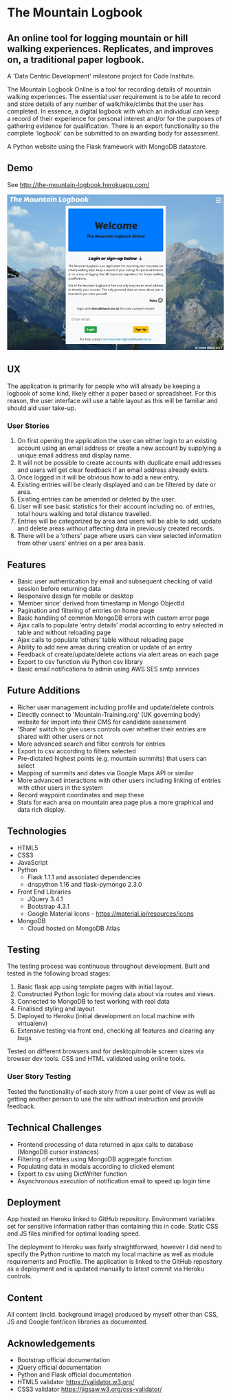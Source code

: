# The Mountain Logbook

## An online tool for logging mountain or hill walking experiences. Replicates, and improves on, a traditional paper logbook.

A 'Data Centric Development' milestone project for Code Institute.

The Mountain Logbook Online is a tool for recording details of mountain walking experiences. The essential user requirement is to be able to record and store details of any number of walk/hike/climbs that the user has completed. In essence, a digital logbook with which an individual can keep a record of their experience for personal interest and/or for the purposes of gathering evidence for qualification. There is an export functionality so the complete 'logbook' can be submitted to an awarding body for assessment.

A Python website using the Flask framework with MongoDB datastore.

## Demo
See http://the-mountain-logbook.herokuapp.com/

![Screenshot](static/images/screenshot.jpg?)
## UX
The application is primarily for people who will already be keeping a logbook of some kind, likely either a paper based or spreadsheet. For this reason, the user interface will use a table layout as this will be familiar and should aid user take-up.
### User Stories
1. On first opening the application the user can either login to an existing account using an email address or create a new account by supplying a unique email address and display name.
2. It will not be possible to create accounts with duplicate email addresses and users will get clear feedback if an email address already exists.
3. Once logged in it will be obvious how to add a new entry.
4. Existing entries will be clearly displayed and can be filtered by date or area.
5. Existing entries can be amended or deleted by the user.
6. User will see basic statistics for their account including no. of entries, total hours walking and total distance travelled.
7. Entries will be categorized by area and users will be able to add, update and delete areas without affecting data in previously created records.
8. There will be a ‘others’ page where users can view selected information from other users’ entries on a per area basis.

## Features
- Basic user authentication by email and subsequent checking of valid session before returning data
- Responsive design for mobile or desktop
- ‘Member since’ derived from timestamp in Mongo ObjectId
- Pagination and filtering of entries on home page
- Basic handling of common MongoDB errors with custom error page
- Ajax calls to populate ‘entry details’ modal according to entry selected in table and without reloading page
- Ajax calls to populate ‘others’ table without reloading page
- Ability to add new areas during creation or update of an entry
- Feedback of create/update/delete actions via alert areas on each page
- Export to csv function via Python csv library
- Basic email notifications to admin using AWS SES smtp services

## Future Additions
- Richer user management including profile and update/delete controls
- Directly connect to 'Mountain-Training.org' (UK governing body) website for import into their CMS for candidate assessment
- 'Share' switch to give users controls over whether their entries are shared with other users or not
- More advanced search and filter controls for entries
- Export to csv according to filters selected
- Pre-dictated highest points (e.g. mountain summits) that users can select
- Mapping of summits and dates via Google Maps API or similar
- More advanced interactions with other users including linking of entries with other users in the system
- Record waypoint coordinates and map these
- Stats for each area on mountain area page plus a more graphical and data rich display.

## Technologies
- HTML5
- CSS3
- JavaScript
- Python
    - Flask 1.1.1 and associated dependencies
    - dnspython 1.16 and flask-pymongo 2.3.0
- Front End Libraries
    - JQuery 3.4.1
    - Bootstrap 4.3.1
    - Google Material Icons - https://material.io/resources/icons
- MongoDB
    - Cloud hosted on MongoDB Atlas

## Testing
The testing process was continuous throughout development. Built and tested in the following broad stages:
1. Basic flask app using template pages with initial layout.
2. Constructed Python logic for moving data about via routes and views.
3. Connected to MongoDB to test working with real data
4. Finalised styling and layout
5. Deployed to Heroku (initial development on local machine with virtualenv)
6. Extensive testing via front end, checking all features and clearing any bugs

Tested on different browsers and for desktop/mobile screen sizes via browser dev tools. CSS and HTML validated using online tools.
### User Story Testing
Tested the functionality of each story from a user point of view as well as getting another person to use the site without instruction and provide feedback.
## Technical Challenges
- Frontend processing of data returned in ajax calls to database (MongoDB cursor instances)
- Filtering of entries using MongoDB aggregate function
- Populating data in modals according to clicked element
- Export to csv using DictWriter function
- Asynchronous execution of notification email to speed up login time
## Deployment
App hosted on Heroku linked to GitHub repository. Environment variables set for sensitive information rather than containing this in code. Static CSS and JS files minified for optimal loading speed.

The deployment to Heroku was fairly straightforward, however I did need to specify the Python runtime to match my local machine as well as module requirements and Procfile. The application is linked to the GitHub repository as a deployment and is updated manually to latest commit via Heroku controls.

## Content
All content (incld. background image) produced by myself other than CSS, JS and Google font/icon libraries as documented.

## Acknowledgements
- Bootstrap official documentation
- jQuery official documentation
- Python and Flask official documentation
- HTML5 validator https://validator.w3.org/
- CSS3 validator https://jigsaw.w3.org/css-validator/